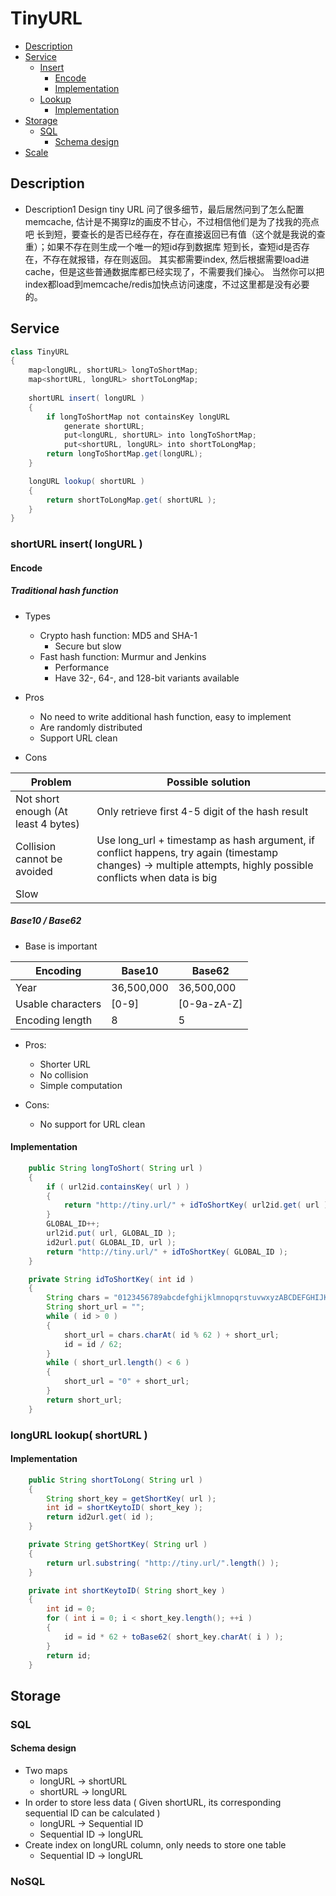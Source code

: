 # TinyURL 
* [Description](#description)
* [Service](#service)
	- [Insert](#service-insert)
		+ [Encode](#service-insert-encode)
		+ [Implementation](#service-insert-implementation)
	- [Lookup](#service-lookup)
		+ [Implementation](#service-lookup-implementation)
* [Storage](#storage)
	- [SQL](#storage-sql)
		+ [Schema design](#storage-sql-schema-design)
* [Scale](#scale)

## Description <a id="description"></a>
* Description1
Design tiny URL 问了很多细节，最后居然问到了怎么配置memcache, 估计是不揭穿lz的画皮不甘心，不过相信他们是为了找我的亮点吧
长到短，要查长的是否已经存在，存在直接返回已有值（这个就是我说的查重）；如果不存在则生成一个唯一的短id存到数据库
短到长，查短id是否存在，不存在就报错，存在则返回。
其实都需要index, 然后根据需要load进cache，但是这些普通数据库都已经实现了，不需要我们操心。
当然你可以把index都load到memcache/redis加快点访问速度，不过这里都是没有必要的。

## Service <a id="service"></a>
```java
class TinyURL
{
	map<longURL, shortURL> longToShortMap;
	map<shortURL, longURL> shortToLongMap;
	
	shortURL insert( longURL )
	{
		if longToShortMap not containsKey longURL
			generate shortURL;
			put<longURL, shortURL> into longToShortMap;
			put<shortURL, longURL> into shortToLongMap;
		return longToShortMap.get(longURL);
	}

	longURL lookup( shortURL )
	{
		return shortToLongMap.get( shortURL );
	}
}
```

### shortURL insert( longURL )
#### Encode <a id="service-insert-encode"></a>
##### Traditional hash function
* Types
	- Crypto hash function: MD5 and SHA-1
		+ Secure but slow
	- Fast hash function: Murmur and Jenkins
		+ Performance
		+ Have 32-, 64-, and 128-bit variants available

* Pros
	- No need to write additional hash function, easy to implement
	- Are randomly distributed
	- Support URL clean

* Cons

| Problem                             | Possible solution                                                                                                                                              | 
|-------------------------------------|----------------------------------------------------------------------------------------------------------------------------------------------------------------| 
| Not short enough (At least 4 bytes) | Only retrieve first 4-5 digit of the hash result                                                                                                               | 
| Collision cannot be avoided         | Use long_url + timestamp as hash argument, if conflict happens, try again (timestamp changes) -> multiple attempts, highly possible conflicts when data is big | 
| Slow                                |                                                                                                                                                                | 

##### Base10 / Base62
* Base is important

| Encoding           | Base10     | Base62      | 
|--------------------|------------|-------------| 
| Year               | 36,500,000 | 36,500,000  | 
| Usable characters  | [0-9]      | [0-9a-zA-Z] | 
| Encoding length    | 8          | 5           | 

* Pros:
	- Shorter URL
	- No collision
	- Simple computation

* Cons:
	- No support for URL clean

#### Implementation <a id="service-insert-implementation"></a>
```java
    public String longToShort( String url ) 
    {
        if ( url2id.containsKey( url ) ) 
        {
            return "http://tiny.url/" + idToShortKey( url2id.get( url ) );
        }
        GLOBAL_ID++;
        url2id.put( url, GLOBAL_ID );
        id2url.put( GLOBAL_ID, url );
        return "http://tiny.url/" + idToShortKey( GLOBAL_ID );
    }

    private String idToShortKey( int id )
    {    	
        String chars = "0123456789abcdefghijklmnopqrstuvwxyzABCDEFGHIJKLMNOPQRSTUVWXYZ";
        String short_url = "";
        while ( id > 0 ) 
        {
            short_url = chars.charAt( id % 62 ) + short_url;
            id = id / 62;
        }
        while ( short_url.length() < 6 ) 
        {
            short_url = "0" + short_url;
        }
        return short_url;
    }
```

### longURL lookup( shortURL ) <a id="service-lookup"></a>
#### Implementation <a id="service-lookup-implementation"></a>
```java
    public String shortToLong( String url ) 
    {
        String short_key = getShortKey( url );
        int id = shortKeytoID( short_key );
        return id2url.get( id );
    }

    private String getShortKey( String url ) 
    {
        return url.substring( "http://tiny.url/".length() );
    }

    private int shortKeytoID( String short_key ) 
    {
        int id = 0;
        for ( int i = 0; i < short_key.length(); ++i ) 
        {
            id = id * 62 + toBase62( short_key.charAt( i ) );
        }
        return id;
    }
```

## Storage <a id="storage"></a>
### SQL <a id="storage-sql"></a>
#### Schema design <a id="storage-sql-schema-design"></a>
* Two maps
	- longURL -> shortURL
	- shortURL -> longURL
* In order to store less data ( Given shortURL, its corresponding sequential ID can be calculated )
	- longURL -> Sequential ID
	- Sequential ID -> longURL
* Create index on longURL column, only needs to store one table
	- Sequential ID -> longURL

### NoSQL <a id="storage-nosql"></a>

